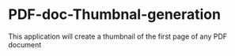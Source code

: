 # PDF-doc-Thumbnal-generation
This application will create a thumbnail of the first page of any PDF document
